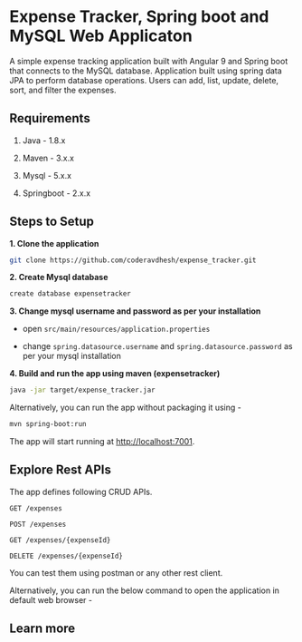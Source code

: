 # Expense Tracker, Spring boot and MySQL Web Applicaton
A simple expense tracking application built with Angular 9 and Spring boot that connects to the MySQL database. Application built using spring data JPA to perform database operations. Users can add, list, update, delete, sort, and filter the expenses.

## Requirements

1. Java - 1.8.x

2. Maven - 3.x.x

3. Mysql - 5.x.x

4. Springboot - 2.x.x

## Steps to Setup

**1. Clone the application**

```bash
git clone https://github.com/coderavdhesh/expense_tracker.git
```

**2. Create Mysql database**
```bash
create database expensetracker
```

**3. Change mysql username and password as per your installation**

+ open `src/main/resources/application.properties`

+ change `spring.datasource.username` and `spring.datasource.password` as per your mysql installation

**4. Build and run the app using maven (expensetracker)**

```bash
java -jar target/expense_tracker.jar
```

Alternatively, you can run the app without packaging it using -

```bash
mvn spring-boot:run
```

The app will start running at <http://localhost:7001>.

## Explore Rest APIs

The app defines following CRUD APIs.

    GET /expenses
    
    POST /expenses
    
    GET /expenses/{expenseId}
    
    DELETE /expenses/{expenseId}

You can test them using postman or any other rest client.

Alternatively, you can run the below command to open the application in default web browser -


## Learn more
